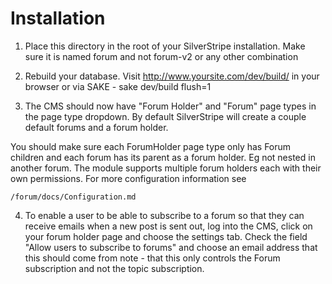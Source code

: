 Installation
================================

1. Place this directory in the root of your SilverStripe installation. Make sure it is named forum and not forum-v2 or any other 
	combination

2. Rebuild your database. Visit http://www.yoursite.com/dev/build/ in your browser or via SAKE - sake dev/build flush=1

3. The CMS should now have "Forum Holder" and "Forum" page types in the page type dropdown. By default SilverStripe will create
a couple default forums and a forum holder.

You should make sure each ForumHolder page type only has Forum children and each forum has its parent as a forum holder. Eg not nested in 
another forum. The module supports multiple forum holders each with their own permissions. For more configuration information see 

	/forum/docs/Configuration.md
	
4. 	To enable a user to be able to subscribe to a forum so that they can receive emails when a new post is sent out, log into the CMS, click on your
forum holder page and choose the settings tab. Check the field "Allow users to subscribe to forums" and choose an email address that this should come from
note - that this only controls the Forum subscription and not the topic subscription.